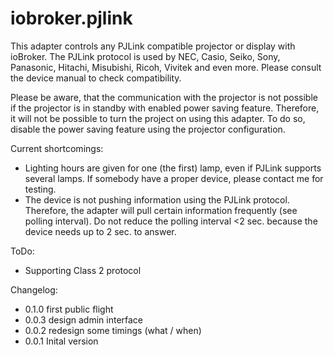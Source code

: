 # iobroker.pjlink
This adapter controls any PJLink compatible projector or display with ioBroker.
The PJLink protocol is used by NEC, Casio, Seiko, Sony, Panasonic, Hitachi, Misubishi, Ricoh, Vivitek and even more. Please consult the device manual to check compatibility.

Please be aware, that the communication with the projector is not possible if the projector is in standby with enabled power saving feature. Therefore, it will not be possible to turn the project on using this adapter. To do so, disable the power saving feature using the projector configuration.

Current shortcomings:
- Lighting hours are given for one (the first) lamp, even if PJLink supports several lamps. If somebody have a proper device, please contact me for testing.
- The device is not pushing information using the PJLink protocol. Therefore, the adapter will pull certain information frequently (see 
polling interval). Do not reduce the polling interval <2 sec. because the device needs up to 2 sec. to answer.

ToDo:
- Supporting Class 2 protocol

Changelog:
- 0.1.0 first public flight
- 0.0.3 design admin interface
- 0.0.2 redesign some timings (what / when)
- 0.0.1 Inital version
